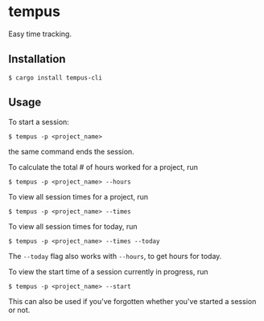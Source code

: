 tempus
======
Easy time tracking.

Installation
------------
```
$ cargo install tempus-cli
```

Usage
-----
To start a session:
```
$ tempus -p <project_name>
```

the same command ends the session.

To calculate the total # of hours worked for a project, run
```
$ tempus -p <project_name> --hours
```

To view all session times for a project, run
```
$ tempus -p <project_name> --times
```

To view all session times for today, run
```
$ tempus -p <project_name> --times --today
```

The `--today` flag also works with `--hours`, to get hours for today.

To view the start time of a session currently in progress, run
```
$ tempus -p <project_name> --start
```
This can also be used if you've forgotten whether you've started a session or not.
